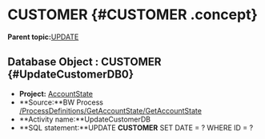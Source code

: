 # CUSTOMER {#CUSTOMER .concept}

**Parent topic:**[UPDATE](../../../../../../modules/demo_Enterprise/dita/crossref/dbo/dboRef/Group_Id152.md)

## Database Object : CUSTOMER {#UpdateCustomerDB0}

-   **Project:** [AccountState](../projsRef/AccountState.md)
-   **Source:**BW Process [/ProcessDefinitions/GetAccountState/GetAccountState](../../../projects/AccountState/ProcessDefinitions/GetAccountState/GetAccountState.process.md)
-   **Activity name:**UpdateCustomerDB
-   **SQL statement:**UPDATE **CUSTOMER** SET DATE = ? WHERE ID = ?

